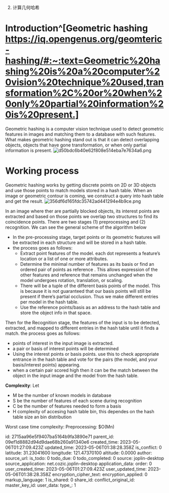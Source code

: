 2. 计算几何哈希


# Introduction^[Geometric hashing https://iq.opengenus.org/geomteric-hashing/#:~:text=Geometric%20hashing%20is%20a%20computer%20vision%20technique%20used,transformation%2C%20or%20when%20only%20partial%20information%20is%20present.]

Geometric hashing is a computer vision technique used to detect geometric features in images and matching them to a database with such features. What makes geometric hashing stand out is that it can detect overlapping objects, objects that have gone transformation, or when only partial information is present.
![d50bdc6b40e62f808e514eba7e7634a6.png](:/8485dcc691de40eb996bc384b952bd75)

# Working process
Geometric hashing works by getting discrete points on 2D or 3D objects and use those points to match models stored in a hash table. When an image or geometric contour is coming, we construct a query into hash table and get the result. 
![356df6d165fdc35742ad441294e4b9ce.png](:/23fd197811d04083babce6e0ac12304c)

In an image where ther are partially blocked objects, its interest points are extracted and based on those points we overlap two structures to find its coincidence points. 
There are two stages (1) preprocessing and (2) recognition. We can see the general scheme of the algorithm below
-  In the pre-processing stage, target points or its geometric features will be extracted in each structure and will be stored in a hash table. 
-  the process goes as follows:
	- Extract point features of the model. each dot represents a feature’s location or a list of one or more attributes.
	- Determine the minimal number of features as its basis or find an ordered pair of points as reference .
This allows expression of the other features and reference that remains unchanged when the model undergoes rotation, translation, or scaling.
	- There will be a tuple of the different basis points of the model. This is because it is not guaranteed that our basis points will still be present if there’s partial occlusion. Thus we make different entries per model in the hash table.
	- Use the reference points/basis as an address to the hash table and store the object info in that space.

Then for the Recognition stage, the features of the input is to be detected, extracted, and mapped to different entries in the hash table until it finds a match. the process goes as follows:
- points of interest in the input image is extracted.
- a pair or basis of interest points will be determined
- Using the interest points or basis points. use this to check appropriate entrance in the hash table and vote for the pairs (the model, and your basis/interest points) appearing.
- when a certain pair scored high then it can be the match between the object in the input image and the model from the hash table.

**Complexity**: Let 
- M be the number of known models in database
- S be the number of features of each scene during recognition
- C be the number of features needed to form a basis
- H complexity of accesing hash table bin, this dependes on the hash table size an bin distribution

Worst case time complexity:
Preprocessing: $O(Mn)

id: 2715aa96e5f9407ba5164b9fa3890e71
parent_id: 09ef1d8882d94d9dae68b260a91340e6
created_time: 2023-05-06T01:27:09.423Z
updated_time: 2023-05-06T01:38:28.358Z
is_conflict: 0
latitude: 31.23041600
longitude: 121.47370100
altitude: 0.0000
author: 
source_url: 
is_todo: 0
todo_due: 0
todo_completed: 0
source: joplin-desktop
source_application: net.cozic.joplin-desktop
application_data: 
order: 0
user_created_time: 2023-05-06T01:27:09.423Z
user_updated_time: 2023-05-06T01:38:28.358Z
encryption_cipher_text: 
encryption_applied: 0
markup_language: 1
is_shared: 0
share_id: 
conflict_original_id: 
master_key_id: 
user_data: 
type_: 1